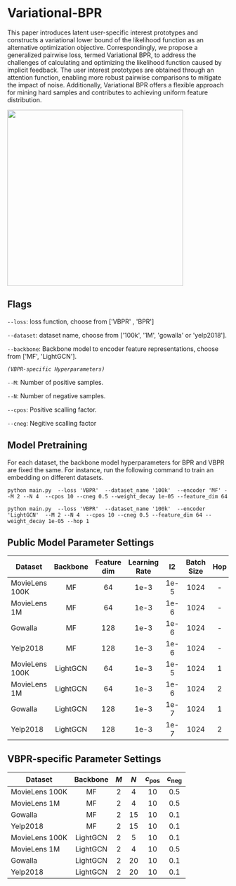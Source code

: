 # Variational-BPR
This paper introduces latent user-specific interest prototypes and constructs a variational lower bound of the likelihood function as an alternative optimization objective. Correspondingly, we propose a generalized pairwise loss, termed Variational BPR, to address the challenges of calculating and optimizing the likelihood function caused by implicit feedback. The user interest prototypes are obtained through an attention function, enabling more robust pairwise comparisons to mitigate the impact of noise. Additionally, Variational BPR offers a flexible approach for mining hard samples and contributes to achieving uniform feature distribution.

<p align='left'>
<img src='https://github.com/liubin06/Variational-BPR/blob/main/bound.png' width='400'/>
</p>

## Flags 

`--loss`: loss function, choose from ['VBPR' , 'BPR']

`--dataset`: dataset name, choose from ['100k', '1M', 'gowalla' or 'yelp2018'].

`--backbone`: Backbone model to encoder feature representations, choose from ['MF', 'LightGCN'].

*`(VBPR-specific Hyperparameters)`*

`--M`: Number of positive samples.

`--N`: Number of negative samples.

`--cpos`: Positive scalling factor.

`--cneg`: Negitive scalling factor




## Model Pretraining

For each dataset, the backbone model hyperparameters for BPR and VBPR are fixed the same. For instance, run the following command to train an embedding on different datasets.


```
python main.py  --loss 'VBPR'  --dataset_name '100k'  --encoder 'MF' --M 2 --N 4  --cpos 10 --cneg 0.5 --weight_decay 1e-05 --feature_dim 64
```
```
python main.py  --loss 'VBPR'  --dataset_name '100k'  --encoder 'LightGCN'  --M 2 --N 4  --cpos 10 --cneg 0.5 --feature_dim 64 --weight_decay 1e-05 --hop 1
```


## Public Model Parameter Settings
| Dataset  | Backbone | Feature dim | Learning Rate | l2 | Batch Size  | Hop  | 
|---------|:--------------:|:--------------:|:----:|:-----:|:---:|:---:|
| MovieLens 100K  |     MF        |       64       | 1e-3 |  1e-5  | 1024  |  -|
| MovieLens 1M  |     MF        |        64        | 1e-3 |  1e-6  | 1024  |  -|
| Gowalla |     MF        |        128       | 1e-3 |  1e-6  | 1024  |  -|
| Yelp2018  |     MF        |       128      | 1e-3 |  1e-6  | 1024  |  -|
| MovieLens 100K |    LightGCN        |        64        | 1e-3 | 1e-5  | 1024  | 1|
| MovieLens 1M |     LightGCN        |        64        | 1e-3 |  1e-6  | 1024  |  2|
| Gowalla |     LightGCN        |        128        | 1e-3 |  1e-7  | 1024  |  1 |
| Yelp2018  |     LightGCN        |        128        | 1e-3 |  1e-7  | 1024  |  2|

## VBPR-specific  Parameter Settings
| Dataset  | Backbone | $M$ | $N$ | $c_\text{pos}$ | $c_\text{neg}$  | 
|---------|:--------------:|:--------------:|:----:|:-----:|:---:|
| MovieLens 100K  |     MF        |      2       | 4 |  10  | 0.5 |  
| MovieLens 1M  |     MF        |       2       | 4 |  10 | 0.5 |   
| Gowalla  |     MF        |         2    | 15 | 10 | 0.1 | 
| Yelp2018  |     MF        |        2     | 15  |10  | 0.1 | 
| MovieLens 100K |    LightGCN        |      2       | 5 |10  | 0.1 | 
| MovieLens 1M  |     LightGCN        |       2      | 4 | 10 |0.5  | 
| Gowalla  |     LightGCN       |         2    | 20 | 10 | 0.1 | 
| Yelp2018   |     LightGCN        |        2     |20  |10  |0.1  | 

